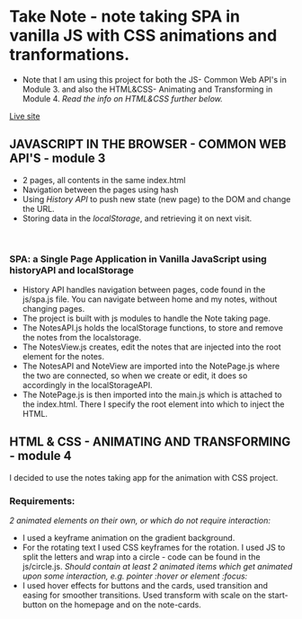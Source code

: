 # Take Note - note taking SPA in vanilla JS with CSS animations and tranformations.
- Note that I am using this project for both the JS- Common Web API's in Module 3.
and also the HTML&CSS- Animating and Transforming in Module 4.
*Read the info on HTML&CSS further below.*



[Live site](https://av-spa-notes-app.netlify.app/)

## JAVASCRIPT IN THE BROWSER - COMMON WEB API'S - module 3
- 2 pages, all contents in the same index.html
- Navigation between the pages using hash
- Using _History API_ to push new state (new page) to the DOM and change the URL.
- Storing data in the _localStorage_, and retrieving it on next visit. 
<br>

### SPA: a Single Page Application in Vanilla JavaScript using historyAPI and localStorage
- History API handles navigation between pages, code found in the js/spa.js file.
  You can navigate between home and my notes, without changing pages.
- The project is built with js modules to handle the Note taking page.
- The NotesAPI.js holds the localStorage functions, to store and remove the notes from the localstorage.
- The NotesView.js creates, edit the notes that are injected into the root element for the notes.
- The NotesAPI and NoteView are imported into the NotePage.js where the two are connected, so when we create or edit, it does so accordingly in the localStorageAPI.
- The NotePage.js is then imported into the main.js which is attached to the index.html. There I specify the root element into which to inject the HTML.

## HTML & CSS - ANIMATING AND TRANSFORMING - module 4
I decided to use the notes taking app for the animation with CSS project.
### Requirements:
*2 animated elements on their own, or which do not require interaction:*
- I used a keyframe animation on the gradient background.
- For the rotating text I used CSS keyframes for the rotation. I used JS to split the letters and wrap into a circle - code can be found in the js/circle.js.
*Should contain at least 2 animated items which get animated upon some interaction, e.g. pointer :hover or element :focus:*
- I used hover effects for buttons and the cards, used transition and easing for smoother transitions. Used transform with scale on the start-button on the homepage and on the note-cards.


